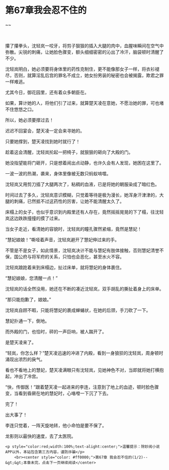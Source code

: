 # 第67章我会忍不住的
~~
    	    <p name="pagetop" href="javascript:void(0);" onclick="return false" style="line-height: 35px;padding: 10px;color: #333;"> </p><p>攥了攥拳头，沈轻岚一咬牙，将剪子狠狠的插入大腿的肉中，血腥味瞬间在空气中弥散。尖锐的刺痛，让她脸色骤变，额头细细密密的沁出了冷汗，脑袋顿时清醒了不少。</p><p>沈轻岚明白，她必须要将身体里的药性克制住，更不能像那女子一样，将衣衫褪尽，否则，就算淫乱后宫的罪名不成立，她女扮男装的秘密也会被揭露，欺君之罪一样难逃。</p><p>尤其今日，御花园里，还有着众多朝臣在。</p><p>如果，算计她的人，将他们引了过来，就算楚天凌在意她，不愿治她的罪，可也堵不住悠悠之口。</p><p>所以，她必须要撑过去！</p><p>迟迟不回宴会，楚天凌一定会来寻她的。</p><p>只要她撑到，楚天凌找到她时就行了！</p><p>趁着这会清醒，沈轻岚抡起一把椅子，就狠狠的砸向了大殿的门。</p><p>她没指望能将门砸开，只是想着闹出点动静，也许久会有人发现，她困在这里了。</p><p>一波一波的热潮，袭来，身体里像被无数只蚂蚁啃噬。</p><p>沈轻岚又用剪刀插了大腿两次了，粘稠的血液，已是将她的朝服染成了暗红色。</p><p>时间过去了多久，沈轻岚意识模糊，只觉着等待是极为漫长，她浑身汗津津的，大腿的刺痛，已然抵不过这药性的厉害，让她不能清醒太久了。</p><p>床榻上的女子，也似乎意识到内殿里还有人存在，竟然摇摇晃晃的下了榻，往沈轻岚这边跌跌撞撞的摸了过来。</p><p>当女子走近，看清她的容貌时，沈轻岚的瞳孔骤然紧缩，竟然是慧妃！</p><p>“慧妃娘娘！”嘶哑着声音，沈轻岚避开了慧妃伸过来的手。</p><p>不管是不是女子，如此情景，沈轻岚决计不能与慧妃有肢体接触，否则慧妃清誉不保，国公府与将军府的关系，只怕也会恶化，甚至水火不容。</p><p>沈轻岚踉跄着来到床榻边，扯过床单，就将慧妃的身体裹住。</p><p>“慧妃娘娘，您清醒一点！”</p><p>沈轻岚的话全然没用，她还在不断的凑近沈轻岚，双手胡乱的撕扯着身上的床单。</p><p>“那只能抱歉了，娘娘。”</p><p>沈轻岚自顾不暇，只能将慧妃的裹成蝉蛹状，在她的后颈，手刀砍了一下。</p><p>慧妃扑通一下，倒地。</p><p>而外殿的门，也恰时，砰的一声巨响，被人踹开了。</p><p>是楚天凌来了。</p><p>“轻岚，你怎么样？”楚天凌迅速的冲进了内殿，看到一身狼狈的沈轻岚，周身顿时涌现出浓烈的戾气。</p><p>看也不看地上的慧妃，楚天凌满眼只有沈轻岚，见她神色不对，当即就将她打横抱起，冲出了冷宫。</p><p>“快，传御医！”跟着楚天凌一起进来的李连，注意到了地上的血迹，顿时脸色骤变，当看到昏厥在地的慧妃时，心咯噔一下沉了下去。</p><p>完了！</p><p>出大事了！</p><p>李连只觉着，一阵天旋地转，他小命怕是要不保了。</p><p>龙影则以最快的速度，去了太医院。</p>
    	
   	<p style="color:red;width:100%;text-alight:center;">温馨提示：除妙阅小说APP以外，本站包含第三方内容，谨防诈骗</p>
    	<br><center style="color: #ff0000;">第67章 我会忍不住的(1/2)--&gt;&gt;本章未完，点击下一页继续阅读</center>
    	